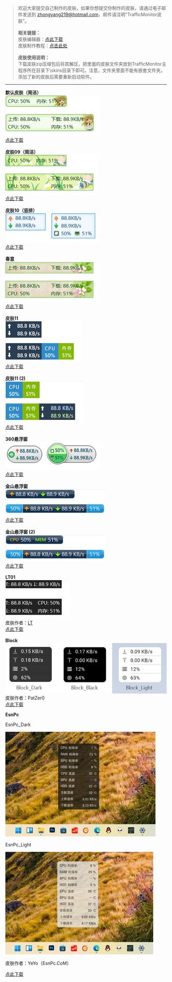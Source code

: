 > 欢迎大家提交自己制作的皮肤，如果你想提交你制作的皮肤，请通过电子邮件发送到 zhongyang219@hotmail.com，邮件请注明“TrafficMonitor皮肤”。<br><br>
**相关链接：**<br>
皮肤编辑器：[点此下载](https://github.com/zhongyang219/TrafficMonitorSkinEditor/releases)<br>
皮肤制作教程：[点击此处](https://github.com/zhongyang219/TrafficMonitor/wiki/%E7%9A%AE%E8%82%A4%E5%88%B6%E4%BD%9C%E6%95%99%E7%A8%8B)<br><br>
**皮肤使用说明：**<br>
下载皮肤zip压缩包后将其解压，把里面的皮肤文件夹放到TrafficMonitor主程序所在目录下\skins目录下即可。注意，文件夹里面不能有嵌套文件夹。添加了新的皮肤后需要重新启动软件。

----------

**默认皮肤（简洁）**<br>
![](./skins/默认皮肤%EF%BC%88简洁%EF%BC%89.png)<br>
[点此下载](./skins/%E9%BB%98%E8%AE%A4%E7%9A%AE%E8%82%A4%EF%BC%88%E7%AE%80%E6%B4%81%EF%BC%89.zip?raw=true)<br>
<br>
**皮肤09（简洁）**<br>
![](./skins/皮肤09%EF%BC%88简洁%EF%BC%89.png)<br>
[点此下载](./skins/%E7%9A%AE%E8%82%A409%EF%BC%88%E7%AE%80%E6%B4%81%EF%BC%89.zip?raw=true)<br>
<br>
**皮肤10（竖排）**<br>
![](./skins/皮肤10%EF%BC%88竖排%EF%BC%89.png)<br>
[点此下载](./skins/%E7%9A%AE%E8%82%A410%EF%BC%88%E7%AB%96%E6%8E%92%EF%BC%89.zip?raw=true)<br>
<br>
**春意**<br>
![](./skins/春意.png)<br>
[点此下载](./skins/%E6%98%A5%E6%84%8F.zip?raw=true)<br>
<br>
**皮肤11**<br>
![](./skins/皮肤11.png)<br>
[点此下载](./skins/%E7%9A%AE%E8%82%A411.zip?raw=true)<br>
<br>
**皮肤11 (2)**<br>
![](./skins/皮肤11%20(2).png)<br>
[点此下载](./skins/%E7%9A%AE%E8%82%A411%20(2).zip?raw=true)<br>
<br>
**360悬浮窗**<br>
![](./skins/360悬浮窗.png)<br>
[点此下载](./skins/360%E6%82%AC%E6%B5%AE%E7%AA%97.zip?raw=true)<br>
<br>
**金山悬浮窗**<br>
![](./skins/金山悬浮窗.png)<br>
[点此下载](./skins/%E9%87%91%E5%B1%B1%E6%82%AC%E6%B5%AE%E7%AA%97.zip?raw=true)<br>
<br>
**金山悬浮窗 (2)**<br>
![](./skins/金山悬浮窗%20(2).png)<br>
[点此下载](./skins/%E9%87%91%E5%B1%B1%E6%82%AC%E6%B5%AE%E7%AA%97%20(2).zip?raw=true)<br>
<br>
**LT01**<br>
![](./skins/LT01.PNG)<br>
皮肤作者：[LT](https://github.com/zuilintan)<br>
[点此下载](./skins/LT01.zip?raw=true)<br>
<br>
**Block**<br>
![](./skins/Block.png)<br>
皮肤作者：PatZer0<br>
[点此下载](./skins/Block.zip?raw=true)<br>



**EsnPc**

EsnPc_Dark

<img src="./skins/TrafficMonitor-skin-esnpc-dack-demo.png" style="zoom:80%;" />

EsnPc_Light

<img src="./skins/TrafficMonitor-skin-esnpc-light-demo.png" style="zoom:80%;" />

皮肤作者：YeYo（EsnPc.CoM）

[点此下载](./skins/EsnPc.zip?raw=true)

